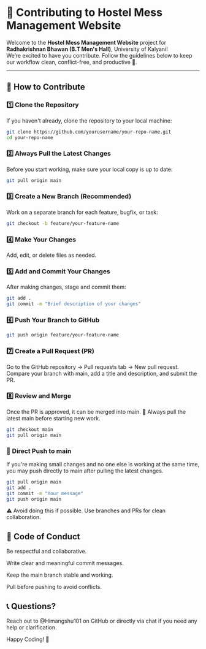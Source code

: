 # 🤝 Contributing to Hostel Mess Management Website

Welcome to the **Hostel Mess Management Website** project for **Radhakrishnan Bhawan (B.T Men's Hall)**, University of Kalyani!  
We’re excited to have you contribute. Follow the guidelines below to keep our workflow clean, conflict-free, and productive 🚀.

---

## 📌 How to Contribute

### 1️⃣ Clone the Repository

If you haven't already, clone the repository to your local machine:

```bash
git clone https://github.com/yourusername/your-repo-name.git
cd your-repo-name
```

### 2️⃣ Always Pull the Latest Changes
Before you start working, make sure your local copy is up to date:
```bash
git pull origin main
```

### 3️⃣ Create a New Branch (Recommended)
Work on a separate branch for each feature, bugfix, or task:
```bash
git checkout -b feature/your-feature-name
```
### 4️⃣ Make Your Changes
Add, edit, or delete files as needed.

### 5️⃣ Add and Commit Your Changes
After making changes, stage and commit them:
```bash
git add .
git commit -m "Brief description of your changes"
```

### 6️⃣ Push Your Branch to GitHub
```bash
git push origin feature/your-feature-name
```
### 7️⃣ Create a Pull Request (PR)
Go to the GitHub repository → Pull requests tab → New pull request.
Compare your branch with main, add a title and description, and submit the PR.

### 8️⃣ Review and Merge
Once the PR is approved, it can be merged into main.
📌 Always pull the latest main before starting new work.
```bash
git checkout main
git pull origin main
```
### 📖 Direct Push to main
If you're making small changes and no one else is working at the same time, you may push directly to main after pulling the latest changes.
```bash
git pull origin main
git add .
git commit -m "Your message"
git push origin main
```
⚠️ Avoid doing this if possible. Use branches and PRs for clean collaboration.

## 📌 Code of Conduct
Be respectful and collaborative.

Write clear and meaningful commit messages.

Keep the main branch stable and working.

Pull before pushing to avoid conflicts.

## 📞 Questions?
Reach out to @Himangshu101 on GitHub or directly via chat if you need any help or clarification.

Happy Coding! 🎉